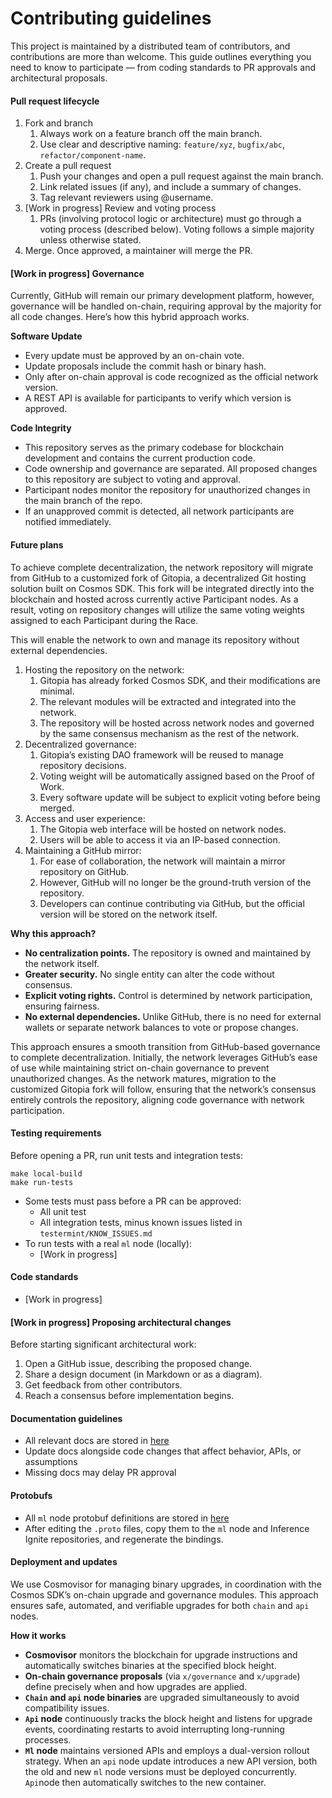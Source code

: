 # Contributing guidelines
This project is maintained by a distributed team of contributors, and contributions are more than welcome. This guide outlines everything you need to know to participate — from coding standards to PR approvals and architectural proposals.
#### Pull request lifecycle

1. Fork and branch 
	1. Always work on a feature branch off the main branch.
	2. Use clear and descriptive naming: `feature/xyz`, `bugfix/abc`, `refactor/component-name`.
2. Create a pull request
	1. Push your changes and open a pull request against the main branch.
	2. Link related issues (if any), and include a summary of changes.
	3. Tag relevant reviewers using @username.
3. [Work in progress] Review and voting process 
	1. PRs (involving protocol logic or architecture) must go through a voting process (described below). Voting follows a simple majority unless otherwise stated.
4. Merge. Once approved, a maintainer will merge the PR.
#### [Work in progress] Governance

Currently, GitHub will remain our primary development platform, however, governance will be handled on-chain, requiring approval by the majority for all code changes. Here’s how this hybrid approach works.

**Software Update**
- Every update must be approved by an on-chain vote.
- Update proposals include the commit hash or binary hash.
- Only after on-chain approval is code recognized as the official network version.
- A REST API is available for participants to verify which version is approved.
  
**Code Integrity**
- This repository serves as the primary codebase for blockchain development and contains the current production code.
- Code ownership and governance are separated. All proposed changes to this repository are subject to voting and approval.
- Participant nodes monitor the repository for unauthorized changes in the main branch of the repo.
- If an unapproved commit is detected, all network participants are notified immediately.

#### Future plans

To achieve complete decentralization, the network repository will migrate from GitHub to a customized fork of Gitopia, a decentralized Git hosting solution built on Cosmos SDK. This fork will be integrated directly into the blockchain and hosted across currently active Participant nodes. As a result, voting on repository changes will utilize the same voting weights assigned to each Participant during the Race.
  
This will enable the network to own and manage its repository without external dependencies.
1. Hosting the repository on the network:
	1. Gitopia has already forked Cosmos SDK, and their modifications are minimal.
	2. The relevant modules will be extracted and integrated into the network. 
	3. The repository will be hosted across network nodes and governed by the same consensus mechanism as the rest of the network.
2. Decentralized governance:
	1. Gitopia’s existing DAO framework will be reused to manage repository decisions.
	2. Voting weight will be automatically assigned based on the Proof of Work.
	3. Every software update will be subject to explicit voting before being merged.
3. Access and user experience:
	1. The Gitopia web interface will be hosted on network nodes.
	2. Users will be able to access it via an IP-based connection.
4. Maintaining a GitHub mirror:
	1. For ease of collaboration, the network will maintain a mirror repository on GitHub.
	2. However, GitHub will no longer be the ground-truth version of the repository.
	3. Developers can continue contributing via GitHub, but the official version will be stored on the network itself.

**Why this approach?**
- **No centralization points.** The repository is owned and maintained by the network itself.
- **Greater security.** No single entity can alter the code without consensus. 
- **Explicit voting rights.** Control is determined by network participation, ensuring fairness.
- **No external dependencies.** Unlike GitHub, there is no need for external wallets or separate network balances to vote or propose changes.

This approach ensures a smooth transition from GitHub-based governance to complete decentralization. Initially, the network leverages GitHub’s ease of use while maintaining strict on-chain governance to prevent unauthorized changes. As the network matures, migration to the customized Gitopia fork will follow, ensuring that the network’s consensus entirely controls the repository, aligning code governance with network participation.
#### Testing requirements

Before opening a PR, run unit tests and integration tests:
```
make local-build
make run-tests
```

- Some tests must pass before a PR can be approved:
	- All unit test
	- All integration tests, minus known issues listed in `testermint/KNOW_ISSUES.md`
- To run tests with a real `ml` node (locally):
	- [Work in progress]
#### Code standards
- [Work in progress]
#### [Work in progress] Proposing architectural changes

Before starting significant architectural work:
1. Open a GitHub issue, describing the proposed change.
2. Share a design document (in Markdown or as a diagram).
3. Get feedback from other contributors.
4. Reach a consensus before implementation begins.
#### Documentation guidelines

- All relevant docs are stored in [here](https://github.com/product-science/pivot-docs)
- Update docs alongside code changes that affect behavior, APIs, or assumptions
- Missing docs may delay PR approval

#### Protobufs

- All `ml` node protobuf definitions are stored in [here](https://github.com/product-science/chain-protos/blob/main/proto/network_node/v1/network_node.proto)
- After editing the `.proto` files, copy them to the `ml` node and Inference Ignite repositories, and regenerate the bindings.
#### Deployment and updates

We use Cosmovisor for managing binary upgrades, in coordination with the Cosmos SDK’s on-chain upgrade and governance modules. This approach ensures safe, automated, and verifiable upgrades for both `chain` and `api` nodes.

**How it works**
- **Cosmovisor** monitors the blockchain for upgrade instructions and automatically switches binaries at the specified block height.
- **On-chain governance proposals** (via `x/governance` and `x/upgrade`) define precisely when and how upgrades are applied.
- **`Chain` and `api` node binaries** are upgraded simultaneously to avoid compatibility issues.
- **`Api` node** continuously tracks the block height and listens for upgrade events, coordinating restarts to avoid interrupting long-running processes.
- **`Ml` node** maintains versioned APIs and employs a dual-version rollout strategy. When an `api` node update introduces a new API version, both the old and new `ml` node versions must be deployed concurrently. `Api`node then automatically switches to the new container.

